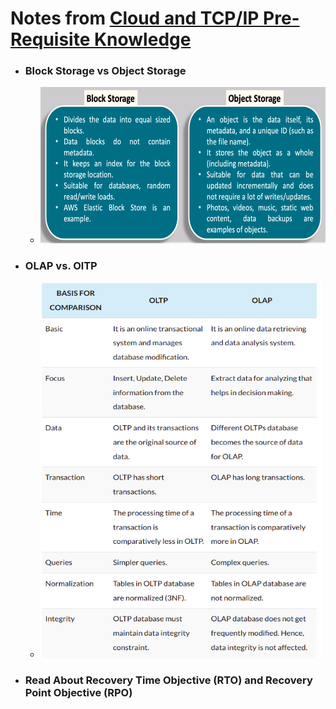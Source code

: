 # Notes from [Cloud and TCP/IP Pre-Requisite Knowledge](https://www.dolfined.com/courses/cloud-and-tcp-ip-pre-requisite-knowledge)



* ### Block Storage vs Object Storage
	* <img src="https://github.com/ahmadateya/learning-notes/blob/main/images/Screenshot%20from%202021-12-04%2010-33-29.png" width="600" height="250">

* ### OLAP vs. OlTP
	* <img src="https://github.com/ahmadateya/learning-notes/blob/main/images/Screenshot%20from%202021-12-04%2010-39-34.png" width="450" height="600">
	

* ### Read About Recovery Time Objective (RTO) and Recovery Point Objective (RPO)



